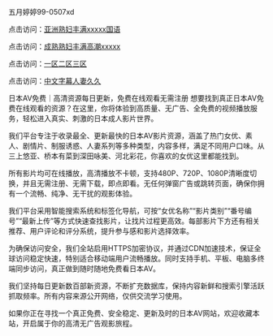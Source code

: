 五月婷婷99-0507xd


点击访问：<a href="https://gsd-agv.pages.dev/">亚洲熟妇丰满xxxxx国语</a>

点击访问：<a href="https://bsdf-5f5.pages.dev/">成熟熟妇丰满高潮xxxxx</a>

点击访问：<a href="https://tfda.pages.dev/">一区二区三区</a>

点击访问：<a href="https://rtj-3zo.pages.dev/">中文字幕人妻久久</a>

日本AV免费｜高清资源每日更新，免费在线观看无需注册
想要找到真正日本AV免费在线观看的资源？在这里，你将体验到高质量、无广告、全免费的视频播放服务，轻松进入真实、刺激的日本成人影片世界。

我们平台专注于收录最全、更新最快的日本AV影片资源，涵盖了热门女优、素人、剧情片、制服诱惑、人妻系列等多种类型，内容多样，满足不同用户口味。从三上悠亚、桥本有菜到深田咏美、河北彩花，你喜欢的女优这里都能找到。

所有影片均可在线播放，高清播放不卡顿，支持480P、720P、1080P清晰度切换，并且无需注册、无需下载，即点即看。无任何弹窗广告或跳转页面，确保你拥有一个流畅、纯净、无干扰的观影体验。

我们平台采用智能搜索系统和标签化导航，可按“女优名称”“影片类别”“番号编号”“最新上传”等方式快速查找影片，让找片过程更高效。每部影片下方还有相关推荐、用户评论和评分系统，提升参与感和影片选择效率。

为确保访问安全，我们全站启用HTTPS加密协议，并通过CDN加速技术，保证全球访问稳定快速，特别适合移动端用户流畅播放。同时支持手机、平板、电脑多终端同步访问，真正做到随时随地免费看日本AV。

我们坚持每日更新数百部新资源，不断扩充数据库，保持内容新鲜和搜索引擎活跃抓取频率。所有内容来源公开网络，仅供交流学习使用。

如果你正在寻找一个真正免费、安全稳定、更新及时的日本AV网站，欢迎收藏本站，开启属于你的高清无广告观影旅程。


<span style="display:none;">[Canonical link](https://github.com/xd5604/74623 ）</span>

